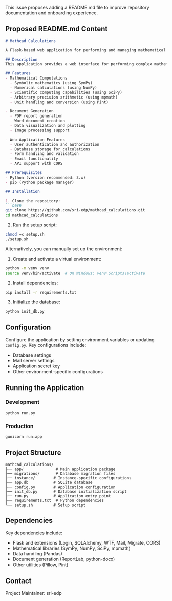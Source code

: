 This issue proposes adding a README.md file to improve repository documentation and onboarding experience.

## Proposed README.md Content

```markdown
# Mathcad Calculations

A Flask-based web application for performing and managing mathematical calculations with document generation capabilities.

## Description
This application provides a web interface for performing complex mathematical calculations with features for symbolic mathematics, numerical computations, and document generation. It combines powerful mathematical libraries with web technologies to create a comprehensive calculation management system.

## Features
- Mathematical Computations
  - Symbolic mathematics (using SymPy)
  - Numerical calculations (using NumPy)
  - Scientific computing capabilities (using SciPy)
  - Arbitrary precision arithmetic (using mpmath)
  - Unit handling and conversion (using Pint)

- Document Generation
  - PDF report generation
  - Word document creation
  - Data visualization and plotting
  - Image processing support

- Web Application Features
  - User authentication and authorization
  - Database storage for calculations
  - Form handling and validation
  - Email functionality
  - API support with CORS

## Prerequisites
- Python (version recommended: 3.x)
- pip (Python package manager)

## Installation

1. Clone the repository:
```bash
git clone https://github.com/sri-edp/mathcad_calculations.git
cd mathcad_calculations
```

2. Run the setup script:
```bash
chmod +x setup.sh
./setup.sh
```

Alternatively, you can manually set up the environment:

1. Create and activate a virtual environment:
```bash
python -m venv venv
source venv/bin/activate  # On Windows: venv\Scripts\activate
```

2. Install dependencies:
```bash
pip install -r requirements.txt
```

3. Initialize the database:
```bash
python init_db.py
```

## Configuration
Configure the application by setting environment variables or updating `config.py`. Key configurations include:
- Database settings
- Mail server settings
- Application secret key
- Other environment-specific configurations

## Running the Application

### Development
```bash
python run.py
```

### Production
```bash
gunicorn run:app
```

## Project Structure
```
mathcad_calculations/
├── app/              # Main application package
├── migrations/       # Database migration files
├── instance/        # Instance-specific configurations
├── app.db           # SQLite database
├── config.py        # Application configuration
├── init_db.py       # Database initialization script
├── run.py           # Application entry point
├── requirements.txt  # Python dependencies
└── setup.sh         # Setup script
```

## Dependencies
Key dependencies include:
- Flask and extensions (Login, SQLAlchemy, WTF, Mail, Migrate, CORS)
- Mathematical libraries (SymPy, NumPy, SciPy, mpmath)
- Data handling (Pandas)
- Document generation (ReportLab, python-docx)
- Other utilities (Pillow, Pint)

## Contact
Project Maintainer: sri-edp
```

